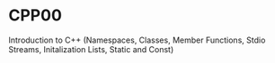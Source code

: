 # CPP00


Introduction to C++ (Namespaces, Classes, Member Functions, Stdio Streams, Initalization Lists, Static and Const)

